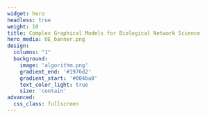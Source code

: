 ```yaml
---
widget: hero
headless: true
weight: 10
title: Complex Graphical Models for Biological Network Science
hero_media: UE_banner.png
design:
  columns: "1"
  background:
    image: 'algorithm.png'
    gradient_end: '#1976d2'
    gradient_start: '#004ba0'
    text_color_light: true
    size: 'contain'
advanced:
  css_class: fullscreen
---
```


